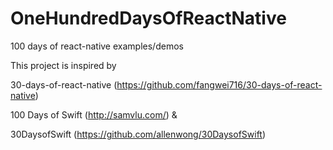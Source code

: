 # OneHundredDaysOfReactNative
100 days of react-native examples/demos

This project is inspired by 

30-days-of-react-native (https://github.com/fangwei716/30-days-of-react-native)

100 Days of Swift (http://samvlu.com/) &

30DaysofSwift (https://github.com/allenwong/30DaysofSwift)
